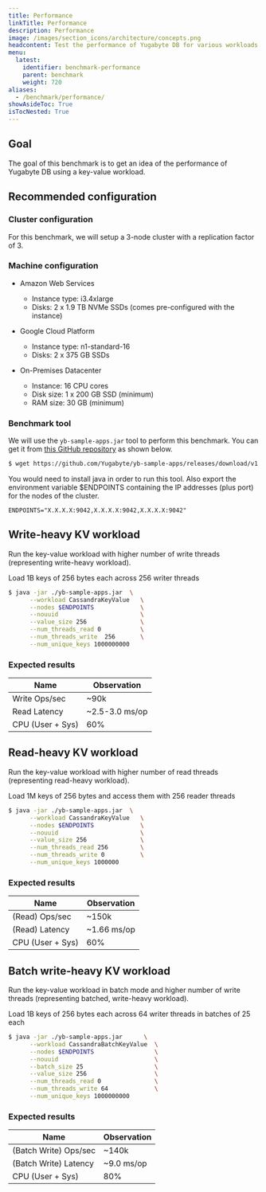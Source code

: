 ```yaml
---
title: Performance
linkTitle: Performance
description: Performance
image: /images/section_icons/architecture/concepts.png
headcontent: Test the performance of Yugabyte DB for various workloads.
menu:
  latest:
    identifier: benchmark-performance
    parent: benchmark
    weight: 720
aliases:
  - /benchmark/performance/
showAsideToc: True
isTocNested: True
---
```


## Goal

The goal of this benchmark is to get an idea of the performance of Yugabyte DB using a key-value workload.

## Recommended configuration

### Cluster configuration

For this benchmark, we will setup a 3-node cluster with a replication factor of 3.

### Machine configuration

* Amazon Web Services

  * Instance type: i3.4xlarge
  * Disks: 2 x 1.9 TB NVMe SSDs (comes pre-configured with the instance)

* Google Cloud Platform

  * Instance type: n1-standard-16
  * Disks: 2 x 375 GB SSDs

* On-Premises Datacenter

  * Instance: 16 CPU cores
  * Disk size: 1 x 200 GB SSD (minimum)
  * RAM size: 30 GB (minimum)

### Benchmark tool

We will use the `yb-sample-apps.jar` tool to perform this benchmark. You can get it from [this GitHub repository](https://github.com/Yugabyte/yb-sample-apps) as shown below.

```sh
$ wget https://github.com/Yugabyte/yb-sample-apps/releases/download/v1.2.0/yb-sample-apps.jar?raw=true -O yb-sample-apps.jar
```

You would need to install java in order to run this tool. Also export the environment variable  $ENDPOINTS containing the IP addresses (plus port) for the nodes of the cluster.

```
ENDPOINTS="X.X.X.X:9042,X.X.X.X:9042,X.X.X.X:9042"
```

## Write-heavy KV workload

Run the key-value workload with higher number of write threads (representing write-heavy workload).  

Load 1B keys of 256 bytes each across 256 writer threads

```sh
$ java -jar ./yb-sample-apps.jar  \
      --workload CassandraKeyValue   \
      --nodes $ENDPOINTS             \
      --nouuid                       \
      --value_size 256               \
      --num_threads_read 0           \
      --num_threads_write  256       \
      --num_unique_keys 1000000000
```

### Expected results

Name    | Observation
--------|------
Write Ops/sec | ~90k
Read Latency | ~2.5-3.0 ms/op
CPU (User + Sys) | 60%

## Read-heavy KV workload

Run the key-value workload with higher number of read threads (representing read-heavy workload).

Load 1M keys of 256 bytes and access them with 256 reader threads

```sh
$ java -jar ./yb-sample-apps.jar  \
      --workload CassandraKeyValue   \
      --nodes $ENDPOINTS             \
      --nouuid                       \
      --value_size 256               \
      --num_threads_read 256         \
      --num_threads_write 0          \
      --num_unique_keys 1000000
```

### Expected results

Name    | Observation
--------|------
(Read) Ops/sec | ~150k
(Read) Latency | ~1.66 ms/op
CPU (User + Sys) | 60%

## Batch write-heavy KV workload

Run the key-value workload in batch mode and higher number of write threads (representing batched, write-heavy workload).  

Load 1B keys of 256 bytes each across 64 writer threads in batches of 25 each

```sh
$ java -jar ./yb-sample-apps.jar      \
      --workload CassandraBatchKeyValue  \
      --nodes $ENDPOINTS                 \
      --nouuid                           \
      --batch_size 25                    \
      --value_size 256                   \
      --num_threads_read 0               \
      --num_threads_write 64             \
      --num_unique_keys 1000000000
```

### Expected results

Name    | Observation
--------|------
(Batch Write) Ops/sec | ~140k
(Batch Write) Latency | ~9.0 ms/op
CPU (User + Sys) | 80%
